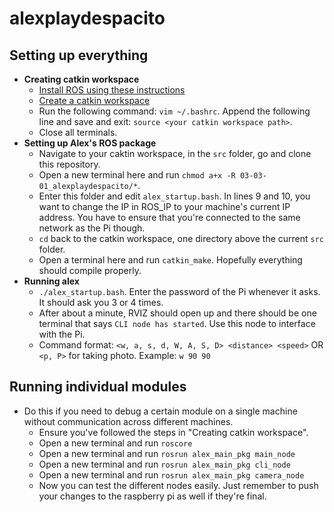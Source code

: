 # alexplaydespacito

## Setting up everything
  - **Creating catkin workspace**                      
      - [Install ROS using these instructions](http://wiki.ros.org/kinetic/Installation/Ubuntu)
      - [Create a catkin workspace](http://wiki.ros.org/ROS/Tutorials/InstallingandConfiguringROSEnvironment)
      - Run the following command: `vim ~/.bashrc`. Append the following line and save and exit: `source <your catkin workspace path>`.
      - Close all terminals.
  - **Setting up Alex's ROS package**
      - Navigate to your caktin workspace, in the `src` folder, go and clone this repository.
      - Open a new terminal here and run `chmod a+x -R 03-03-01_alexplaydespacito/*`.
      - Enter this folder and edit `alex_startup.bash`. In lines 9 and 10, you want to change the IP in ROS_IP to your machine's current IP address. You have to ensure that you're connected to the same network as the Pi though.
      - `cd` back to the catkin workspace, one directory above the current `src` folder.
      - Open a terminal here and run `catkin_make`. Hopefully everything should compile properly.
  - **Running alex**
    - `./alex_startup.bash`. Enter the password of the Pi whenever it asks. It should ask you 3 or 4 times.
    - After about a minute, RVIZ should open up and there should be one terminal that says `CLI node has started`. Use this node to interface with the Pi.
    - Command format: `<w, a, s, d, W, A, S, D> <distance> <speed>` OR `<p, P>` for taking photo. Example: `w 90 90`
    
## Running individual modules
  - Do this if you need to debug a certain module on a single machine without communication across different machines.
    - Ensure you've followed the steps in "Creating catkin workspace".
    - Open a new terminal and run `roscore`
    - Open a new terminal and run `rosrun alex_main_pkg main_node`
    - Open a new terminal and run `rosrun alex_main_pkg cli_node`
    - Open a new terminal and run `rosrun alex_main_pkg camera_node`
    - Now you can test the different nodes easily. Just remember to push your changes to the raspberry pi as well if they're final.
